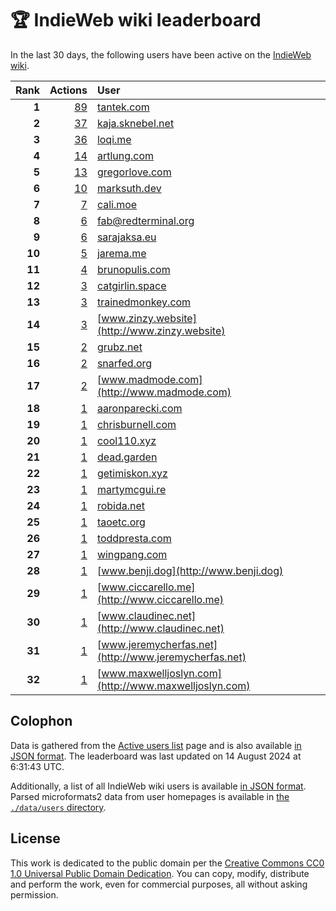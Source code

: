 # 🏆 IndieWeb wiki leaderboard

In the last 30 days, the following users have been active on the [IndieWeb wiki](https://indieweb.org).

| Rank | Actions | User |
|-----:|--------:|:-----|
| **1** | [89](https://indieweb.org/Special:Contributions/Tantek.com) | [tantek.com](http://tantek.com) |
| **2** | [37](https://indieweb.org/Special:Contributions/Kaja.sknebel.net) | [kaja.sknebel.net](http://kaja.sknebel.net) |
| **3** | [36](https://indieweb.org/Special:Contributions/Loqi.me) | [loqi.me](http://loqi.me) |
| **4** | [14](https://indieweb.org/Special:Contributions/Artlung.com) | [artlung.com](http://artlung.com) |
| **5** | [13](https://indieweb.org/Special:Contributions/Gregorlove.com) | [gregorlove.com](http://gregorlove.com) |
| **6** | [10](https://indieweb.org/Special:Contributions/Marksuth.dev) | [marksuth.dev](http://marksuth.dev) |
| **7** | [7](https://indieweb.org/Special:Contributions/Cali.moe) | [cali.moe](http://cali.moe) |
| **8** | [6](https://indieweb.org/Special:Contributions/Fab@redterminal.org) | [fab@redterminal.org](http://fab@redterminal.org) |
| **9** | [6](https://indieweb.org/Special:Contributions/Sarajaksa.eu) | [sarajaksa.eu](http://sarajaksa.eu) |
| **10** | [5](https://indieweb.org/Special:Contributions/Jarema.me) | [jarema.me](http://jarema.me) |
| **11** | [4](https://indieweb.org/Special:Contributions/Brunopulis.com) | [brunopulis.com](http://brunopulis.com) |
| **12** | [3](https://indieweb.org/Special:Contributions/Catgirlin.space) | [catgirlin.space](http://catgirlin.space) |
| **13** | [3](https://indieweb.org/Special:Contributions/Trainedmonkey.com) | [trainedmonkey.com](http://trainedmonkey.com) |
| **14** | [3](https://indieweb.org/Special:Contributions/Www.zinzy.website) | [www.zinzy.website](http://www.zinzy.website) |
| **15** | [2](https://indieweb.org/Special:Contributions/Grubz.net) | [grubz.net](http://grubz.net) |
| **16** | [2](https://indieweb.org/Special:Contributions/Snarfed.org) | [snarfed.org](http://snarfed.org) |
| **17** | [2](https://indieweb.org/Special:Contributions/Www.madmode.com) | [www.madmode.com](http://www.madmode.com) |
| **18** | [1](https://indieweb.org/Special:Contributions/Aaronparecki.com) | [aaronparecki.com](http://aaronparecki.com) |
| **19** | [1](https://indieweb.org/Special:Contributions/Chrisburnell.com) | [chrisburnell.com](http://chrisburnell.com) |
| **20** | [1](https://indieweb.org/Special:Contributions/Cool110.xyz) | [cool110.xyz](http://cool110.xyz) |
| **21** | [1](https://indieweb.org/Special:Contributions/Dead.garden) | [dead.garden](http://dead.garden) |
| **22** | [1](https://indieweb.org/Special:Contributions/Getimiskon.xyz) | [getimiskon.xyz](http://getimiskon.xyz) |
| **23** | [1](https://indieweb.org/Special:Contributions/Martymcgui.re) | [martymcgui.re](http://martymcgui.re) |
| **24** | [1](https://indieweb.org/Special:Contributions/Robida.net) | [robida.net](http://robida.net) |
| **25** | [1](https://indieweb.org/Special:Contributions/Taoetc.org) | [taoetc.org](http://taoetc.org) |
| **26** | [1](https://indieweb.org/Special:Contributions/Toddpresta.com) | [toddpresta.com](http://toddpresta.com) |
| **27** | [1](https://indieweb.org/Special:Contributions/Wingpang.com) | [wingpang.com](http://wingpang.com) |
| **28** | [1](https://indieweb.org/Special:Contributions/Www.benji.dog) | [www.benji.dog](http://www.benji.dog) |
| **29** | [1](https://indieweb.org/Special:Contributions/Www.ciccarello.me) | [www.ciccarello.me](http://www.ciccarello.me) |
| **30** | [1](https://indieweb.org/Special:Contributions/Www.claudinec.net) | [www.claudinec.net](http://www.claudinec.net) |
| **31** | [1](https://indieweb.org/Special:Contributions/Www.jeremycherfas.net) | [www.jeremycherfas.net](http://www.jeremycherfas.net) |
| **32** | [1](https://indieweb.org/Special:Contributions/Www.maxwelljoslyn.com) | [www.maxwelljoslyn.com](http://www.maxwelljoslyn.com) |


## Colophon

Data is gathered from the [Active users list](https://indieweb.org/Special:ActiveUsers) page and is also available [in JSON format](https://github.com/jgarber623/indieweb-wiki-leaderboard/blob/main/data/leaderboard.json). The leaderboard was last updated on 14 August 2024 at 6:31:43 UTC.

Additionally, a list of all IndieWeb wiki users is available [in JSON format](https://github.com/jgarber623/indieweb-wiki-leaderboard/blob/main/data/users.json). Parsed microformats2 data from user homepages is available in [the `./data/users` directory](https://github.com/jgarber623/indieweb-wiki-leaderboard/blob/main/data/users).

## License

This work is dedicated to the public domain per the [Creative Commons CC0 1.0 Universal Public Domain Dedication](https://creativecommons.org/publicdomain/zero/1.0/). You can copy, modify, distribute and perform the work, even for commercial purposes, all without asking permission.
